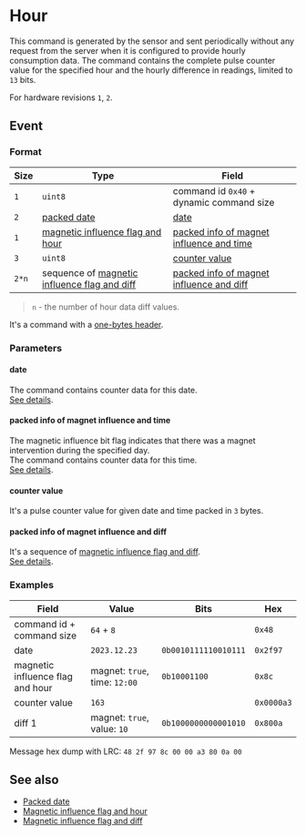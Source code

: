 # Hour

This command is generated by the sensor and sent periodically without any request from the server when it is configured to provide hourly consumption data.
The command contains the complete pulse counter value for the specified hour and the hourly difference in readings, limited to `13` bits.

For hardware revisions `1`, `2`.


## Event

### Format

| Size  | Type                                                                                              | Field                                                                                 |
| ----- | ------------------------------------------------------------------------------------------------- | ------------------------------------------------------------------------------------- |
| `1`   | `uint8`                                                                                           | command id `0x40` + dynamic command size                                              |
| `2`   | [packed date](../../types.md#packed-date)                                                         | [date](#date)                                                                         |
| `1`   | [magnetic influence flag and hour](../../types.md#packed-magnetic-influence-and-hour)             | [packed info of magnet influence and time](#packed-info-of-magnet-influence-and-time) |
| `3`   | `uint8`                                                                                           | [counter value](#counter-value)                                                       |
| `2*n` | sequence of [magnetic influence flag and diff](../../types.md#packed-magnetic-influence-and-diff) | [packed info of magnet influence and diff](#packed-info-of-magnet-influence-and-diff) |

> `n` - the number of hour data diff values.

It's a command with a [one-bytes header](../../message.md#command-with-a-one-byte-header).

### Parameters

#### **date**

The command contains counter data for this date.
<br>
[See details](../../types.md#packed-date).

#### **packed info of magnet influence and time**

The magnetic influence bit flag indicates that there was a magnet intervention during the specified day.
<br>
The command contains counter data for this time.
<br>
[See details](../../types.md#packed-magnetic-influence-and-hour).

#### **counter value**

It's a pulse counter value for given date and time packed in `3` bytes.

#### **packed info of magnet influence and diff**

It's a sequence of [magnetic influence flag and diff](../../types.md#packed-magnetic-influence-and-diff).
<br>
[See details](../../types.md#packed-magnetic-influence-and-diff).

### Examples

| Field                            | Value                         | Bits                 | Hex        |
| -------------------------------- | ----------------------------- | -------------------- | ---------- |
| command id + command size        | `64` + `8`                    |                      | `0x48`     |
| date                             | `2023.12.23`                  | `0b0010111110010111` | `0x2f97`   |
| magnetic influence flag and hour | magnet: `true`, time: `12:00` | `0b10001100`         | `0x8c`     |
| counter value                    | `163`                         |                      | `0x0000a3` |
| diff 1                           | magnet: `true`, value: `10`   | `0b1000000000001010` | `0x800a`   |

Message hex dump with LRC: `48 2f 97 8c 00 00 a3 80 0a 00`


## See also

* [Packed date](../../types.md#packed-date)
* [Magnetic influence flag and hour](../../types.md#packed-magnetic-influence-and-hour)
* [Magnetic influence flag and diff](../../types.md#packed-magnetic-influence-and-diff)
